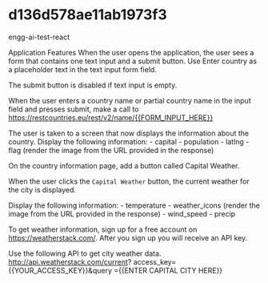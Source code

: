 # d136d578ae11ab1973f3

engg-ai-test-react

Application Features
When the user opens the application, the user sees a form that contains one text input and a submit button. Use Enter country as a placeholder text in the text input form field.

The submit button is disabled if text input is empty.

When the user enters a country name or partial country name in the input field and presses submit, make a call to https://restcountries.eu/rest/v2/name/{{FORM_INPUT_HERE}}

The user is taken to a screen that now displays the information about the country. Display the following information: - capital - population - latlng - flag (render the image from the URL provided in the response)

On the country information page, add a button called Capital Weather.

When the user clicks the `Capital Weather` button, the current weather for the city is displayed.

Display the following information: - temperature - weather_icons (render the image from the URL provided in the response) - wind_speed - precip

To get weather information, sign up for a free account on https://weatherstack.com/. After you sign up you will receive an API key.

Use the following API to get city weather data. http://api.weatherstack.com/current? access_key={{YOUR_ACCESS_KEY}}&query ={{ENTER CAPITAL CITY HERE}}
